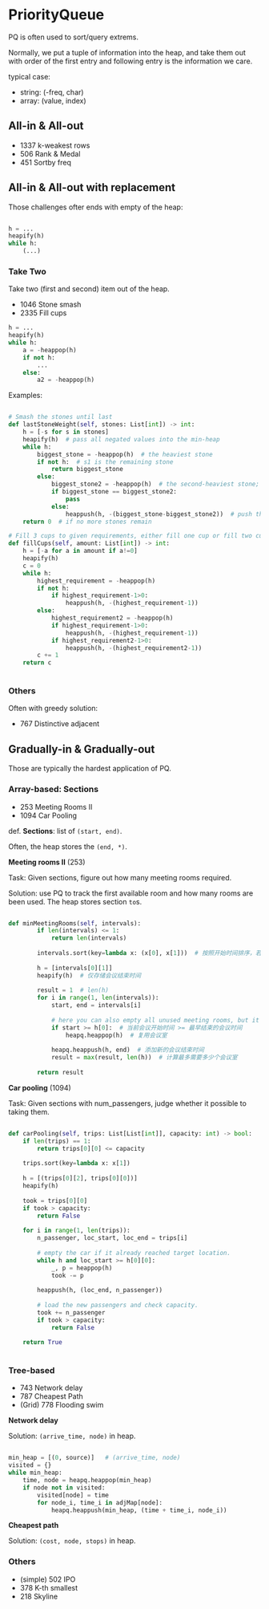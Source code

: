 # PriorityQueue

PQ is often used to sort/query extrems.

Normally, we put a tuple of information into the heap, 
and take them out with order of the first entry and following entry is the information we care.

typical case:
- string: (-freq, char)
- array: (value, index)

## All-in & All-out

- 1337 k-weakest rows
- 506 Rank & Medal
- 451 Sortby freq

## All-in & All-out with replacement

Those challenges ofter ends with empty of the heap:

```python

h = ...
heapify(h)
while h:
    (...)

```

### Take Two
Take two (first and second) item out of the heap.

- 1046 Stone smash
- 2335 Fill cups


```python
h = ...
heapify(h)
while h:
    a = -heappop(h)
    if not h:
        ...
    else:
        a2 = -heappop(h)
```

Examples:

```python

# Smash the stones until last
def lastStoneWeight(self, stones: List[int]) -> int:
    h = [-s for s in stones]
    heapify(h)  # pass all negated values into the min-heap
    while h:
        biggest_stone = -heappop(h)  # the heaviest stone
        if not h:  # s1 is the remaining stone
            return biggest_stone
        else:
            biggest_stone2 = -heappop(h)  # the second-heaviest stone; s2 <= s1
            if biggest_stone == biggest_stone2:
                pass
            else:
                heappush(h, -(biggest_stone-biggest_stone2))  # push the NEGATED value of s1-s2; i.e., s2-s1
    return 0  # if no more stones remain

# Fill 3 cups to given requirements, either fill one cup or fill two cups with 1
def fillCups(self, amount: List[int]) -> int:
    h = [-a for a in amount if a!=0]
    heapify(h)
    c = 0
    while h:
        highest_requirement = -heappop(h)
        if not h:
            if highest_requirement-1>0:
                heappush(h, -(highest_requirement-1))
        else:
            highest_requirement2 = -heappop(h)
            if highest_requirement-1>0:
                heappush(h, -(highest_requirement-1))
            if highest_requirement2-1>0:
                heappush(h, -(highest_requirement2-1))     
        c += 1
    return c
                

```

### Others
Often with greedy solution:

- 767 Distinctive adjacent

## Gradually-in & Gradually-out

Those are typically the hardest application of PQ.

### Array-based: Sections
- 253 Meeting Rooms II
- 1094 Car Pooling

def. **Sections**: list of `(start, end)`.

Often, the heap stores the `(end, *)`.

**Meeting rooms II** (253)

Task: Given sections, figure out how many meeting rooms required.

Solution: use PQ to track the first available room and how many rooms are been used.
The heap stores section `to`s.

```python

def minMeetingRooms(self, intervals):
        if len(intervals) <= 1:
            return len(intervals)
        
        intervals.sort(key=lambda x: (x[0], x[1]))  # 按照开始时间排序，若相同则按结束时间排序
        
        h = [intervals[0][1]]
        heapify(h)  # 仅存储会议结束时间
        
        result = 1  # len(h)
        for i in range(1, len(intervals)):
            start, end = intervals[i]
            
            # here you can also empty all unused meeting rooms, but it is not necessary.
            if start >= h[0]:  # 当前会议开始时间 >= 最早结束的会议时间
                heapq.heappop(h)  # 复用会议室
            
            heapq.heappush(h, end)  # 添加新的会议结束时间
            result = max(result, len(h))  # 计算最多需要多少个会议室
        
        return result

```

**Car pooling** (1094)

Task: Given sections with num_passengers, judge whether it possible to taking them.

```python

def carPooling(self, trips: List[List[int]], capacity: int) -> bool:
    if len(trips) == 1:
        return trips[0][0] <= capacity
    
    trips.sort(key=lambda x: x[1])
    
    h = [(trips[0][2], trips[0][0])]
    heapify(h)
    
    took = trips[0][0]
    if took > capacity:
        return False
    
    for i in range(1, len(trips)):
        n_passenger, loc_start, loc_end = trips[i]
        
        # empty the car if it already reached target location.
        while h and loc_start >= h[0][0]:  
            _, p = heappop(h)
            took -= p
            
        heappush(h, (loc_end, n_passenger))
        
        # load the new passengers and check capacity.
        took += n_passenger
        if took > capacity:
            return False
            
    return True
                


```

### Tree-based
- 743 Network delay
- 787 Cheapest Path
- (Grid) 778 Flooding swim

**Network delay**

Solution: `(arrive_time, node)` in heap.

```python

min_heap = [(0, source)]   # (arrive_time, node)
visited = {}
while min_heap:
    time, node = heapq.heappop(min_heap)
    if node not in visited:
        visited[node] = time
        for node_i, time_i in adjMap[node]:
            heapq.heappush(min_heap, (time + time_i, node_i))
```


**Cheapest path**

Solution: `(cost, node, stops)` in heap.

### Others
- (simple) 502 IPO
- 378 K-th smallest 
- 218 Skyline